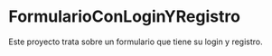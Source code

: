 # FormularioConLoginYRegistro
Este proyecto trata sobre un formulario que tiene su login y registro.
